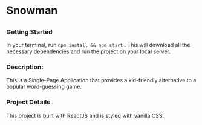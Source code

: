 # Snowman

## 

### Getting Started

In your terminal, run ```npm install && npm start``` . This will download all the necessary dependencies and run the project on your local server.

### Description:
This is a Single-Page Application that provides a kid-friendly alternative to a popular word-guessing game. 

### Project Details
This project is built with ReactJS and is styled with vanilla CSS. 

